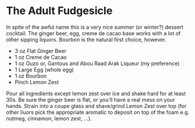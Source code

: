 The Adult Fudgesicle
====================

In spite of the awful name this is a very nice summer (or winter?) dessert cocktail. The ginger beer, egg, creme de cacao base works with a lot of other sipping liquors. Bourbon is the natural first choice, however.

- 3 oz Flat Ginger Beer
- 1 oz Creme de Cacao
- 1 oz Ouzo or, Gantous and Abou Raad Arak Liqueur (my preference)
- 1 Large Egg (whole egg)
- 1 oz Bourbon
- Pinch Lemon Zest 

Pour all ingredients except lemon zest over ice and shake hard for at least 30s. Be sure the ginger beer is flat, or you'll have a real mess on your hands. Strain into a coupe glass and shave/grind Lemon Zest over top (for other liuors pick the appropriate aromatic to deposit on top of the foam e.g. nutmeg, cinnamon, lemon zest, ...).
